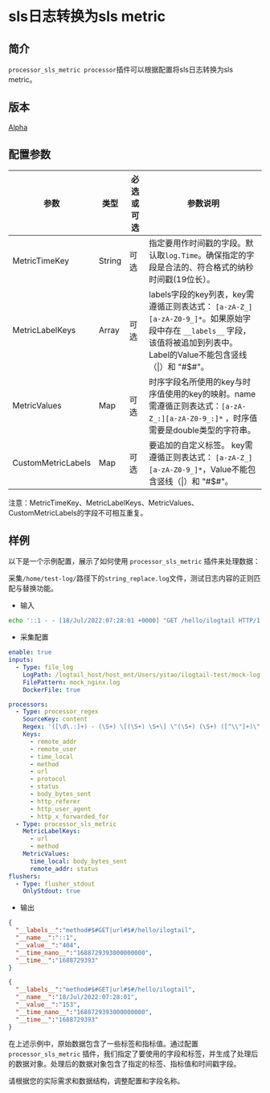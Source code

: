 # sls日志转换为sls metric

## 简介

`processor_sls_metric processor`插件可以根据配置将sls日志转换为sls metric。

## 版本

[Alpha](../stability-level.md)

## 配置参数

| 参数                 | 类型     | 必选或可选 | 参数说明                                                                                                                     |
|--------------------|--------|-------|--------------------------------------------------------------------------------------------------------------------------|
| MetricTimeKey      | String | 可选    | 指定要用作时间戳的字段。默认取`log.Time`。确保指定的字段是合法的、符合格式的纳秒时间戳(19位长）。                                                                  |
| MetricLabelKeys    | Array  | 可选    | labels字段的key列表，key需遵循正则表达式： `[a-zA-Z_][a-zA-Z0-9_]*`。如果原始字段中存在 `__labels__` 字段，该值将被追加到列表中。 Label的Value不能包含竖线（\|）和 "#$#"。 |
| MetricValues       | Map    | 可选    | 时序字段名所使用的key与时序值使用的key的映射。name需遵循正则表达式：`[a-zA-Z_:][a-zA-Z0-9_:]*` ，时序值需要是double类型的字符串。                                   |
| CustomMetricLabels | Map    | 可选    | 要追加的自定义标签。 key需遵循正则表达式： `[a-zA-Z_][a-zA-Z0-9_]*`，Value不能包含竖线（\|）和 "#$#"。                                                 |

注意：MetricTimeKey、MetricLabelKeys、MetricValues、CustomMetricLabels的字段不可相互重复。

## 样例

以下是一个示例配置，展示了如何使用 `processor_sls_metric` 插件来处理数据：

采集`/home/test-log/`路径下的`string_replace.log`文件，测试日志内容的正则匹配与替换功能。

* 输入

```bash
echo '::1 - - [18/Jul/2022:07:28:01 +0000] "GET /hello/ilogtail HTTP/1.1" 404 153 "-" "curl/7.74.0" "-"' >> /home/test-log/nginx.log
```

* 采集配置

```yaml
enable: true
inputs:
  - Type: file_log
    LogPath: /logtail_host/host_mnt/Users/yitao/ilogtail-test/mock-log
    FilePattern: mock_nginx.log
    DockerFile: true

processors:
  - Type: processor_regex
    SourceKey: content
    Regex: '([\d\.:]+) - (\S+) \[(\S+) \S+\] \"(\S+) (\S+) ([^\\"]+)\" (\d+) (\d+) \"([^\\"]*)\" \"([^\\"]*)\" \"([^\\"]*)\"'
    Keys:
      - remote_addr
      - remote_user
      - time_local
      - method
      - url
      - protocol
      - status
      - body_bytes_sent
      - http_referer
      - http_user_agent
      - http_x_forwarded_for
  - Type: processor_sls_metric
    MetricLabelKeys:
      - url
      - method
    MetricValues:
      time_local: body_bytes_sent
      remote_addr: status
flushers:
  - Type: flusher_stdout
    OnlyStdout: true
```

* 输出

```json
{
  "__labels__":"method#$#GET|url#$#/hello/ilogtail",
  "__name__":"::1",
  "__value__":"404",
  "__time_nano__":"1688729393000000000",
  "__time__":"1688729393"
}
```
```json
{
  "__labels__":"method#$#GET|url#$#/hello/ilogtail",
  "__name__":"18/Jul/2022:07:28:01",
  "__value__":"153",
  "__time_nano__":"1688729393000000000",
  "__time__":"1688729393"
}
```

在上述示例中，原始数据包含了一些标签和指标值。通过配置 `processor_sls_metric` 插件，我们指定了要使用的字段和标签，并生成了处理后的数据对象。处理后的数据对象包含了指定的标签、指标值和时间戳字段。

请根据您的实际需求和数据结构，调整配置和字段名称。